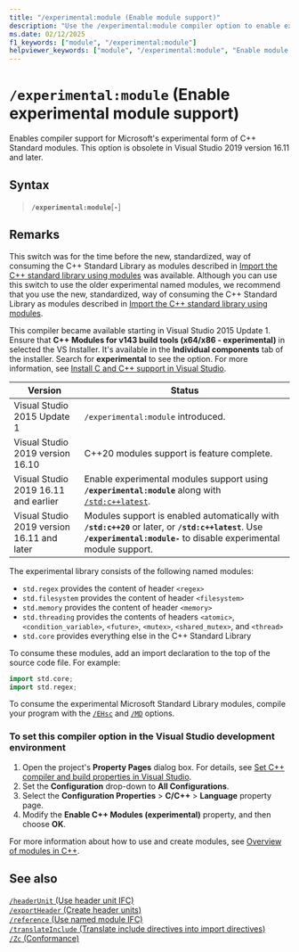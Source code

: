 ```yaml
---
title: "/experimental:module (Enable module support)"
description: "Use the /experimental:module compiler option to enable experimental compiler support for named modules."
ms.date: 02/12/2025
f1_keywords: ["module", "/experimental:module"]
helpviewer_keywords: ["module", "/experimental:module", "Enable module support"]
---
```

# `/experimental:module` (Enable experimental module support)

Enables compiler support for Microsoft's experimental form of C++ Standard modules. This option is obsolete in Visual Studio 2019 version 16.11 and later.

## Syntax

> **`/experimental:module`**\[**`-`**]

## Remarks

 This switch was for the time before the new, standardized, way of consuming the C++ Standard Library as modules described in [Import the C++ standard library using modules](../../cpp/tutorial-import-stl-named-module.md) was available. Although you can use this switch to use the older experimental named modules, we recommend that you use the new, standardized, way of consuming the C++ Standard Library as modules described in [Import the C++ standard library using modules](../../cpp/tutorial-import-stl-named-module.md).

This compiler became available starting in Visual Studio 2015 Update 1. Ensure that **C++ Modules for v143 build tools (x64/x86 - experimental)** in selected the VS Installer. It's available in the **Individual components** tab of the installer. Search for **experimental** to see the option. For more information, see [Install C and C++ support in Visual Studio](../vscpp-step-0-installation.md).

| Version  | Status |
|---|---|
| Visual Studio 2015 Update 1  | `/experimental:module` introduced. |
| Visual Studio 2019 version 16.10 | C++20 modules support is feature complete. |
| Visual Studio 2019 16.11 and earlier | Enable experimental modules support using **`/experimental:module`** along with [`/std:c++latest`](std-specify-language-standard-version.md). |
| Visual Studio 2019 version 16.11 and later | Modules support is enabled automatically with **`/std:c++20`** or later, or **`/std:c++latest`**. Use **`/experimental:module-`** to disable experimental module support. |

The experimental library consists of the following named modules:

- `std.regex` provides the content of header `<regex>`
- `std.filesystem` provides the content of header `<filesystem>`
- `std.memory` provides the content of header `<memory>`
- `std.threading` provides the contents of headers `<atomic>`, `<condition_variable>`, `<future>`, `<mutex>`, `<shared_mutex>`, and `<thread>`
- `std.core` provides everything else in the C++ Standard Library

To consume these modules, add an import declaration to the top of the source code file. For example:

```cpp
import std.core;
import std.regex;
```

To consume the experimental Microsoft Standard Library modules, compile your program with the [`/EHsc`](eh-exception-handling-model.md) and [`/MD`](md-mt-ld-use-run-time-library.md) options.

### To set this compiler option in the Visual Studio development environment

1. Open the project's **Property Pages** dialog box. For details, see [Set C++ compiler and build properties in Visual Studio](../working-with-project-properties.md).
1. Set the **Configuration** drop-down to **All Configurations**.
1. Select the **Configuration Properties** > **C/C++** > **Language** property page.
1. Modify the **Enable C++ Modules (experimental)** property, and then choose **OK**.

For more information about how to use and create modules, see [Overview of modules in C++](../../cpp/modules-cpp.md).

## See also

[`/headerUnit` (Use header unit IFC)](headerunit.md)\
[`/exportHeader` (Create header units)](module-exportheader.md)\
[`/reference` (Use named module IFC)](module-reference.md)\
[`/translateInclude` (Translate include directives into import directives)](translateinclude.md)\
[`/Zc` (Conformance)](zc-conformance.md)

